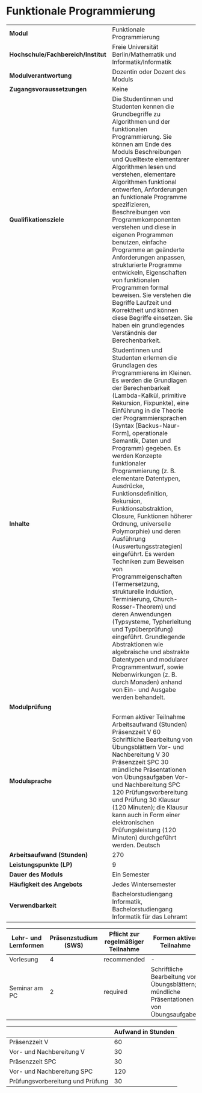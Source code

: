 # Funktionale Programmierung
|                                    |   |
|------------------------------------|---|
|**Modul**                           | Funktionale Programmierung |
|**Hochschule/Fachbereich/Institut** | Freie Universität Berlin/Mathematik und Informatik/Informatik |
|**Modulverantwortung**              | Dozentin oder Dozent des Moduls |
|**Zugangsvoraussetzungen**          | Keine |
|**Qualifikationsziele**             | Die Studentinnen und Studenten kennen die Grundbegriffe zu Algorithmen und der funktionalen Programmierung. Sie können am Ende des Moduls Beschreibungen und Quelltexte elementarer Algorithmen lesen und verstehen, elementare Algorithmen funktional entwerfen, Anforderungen an funktionale Programme spezifizieren, Beschreibungen von Programmkomponenten verstehen und diese in eigenen Programmen benutzen, einfache Programme an geänderte Anforderungen anpassen, strukturierte Programme entwickeln, Eigenschaften von funktionalen Programmen formal beweisen. Sie verstehen die Begriffe Laufzeit und Korrektheit und können diese Begriffe einsetzen. Sie haben ein grundlegendes Verständnis der Berechenbarkeit. |
|**Inhalte**                         | Studentinnen und Studenten erlernen die Grundlagen des Programmierens im Kleinen. Es werden die Grundlagen der Berechenbarkeit (Lambda-Kalkül, primitive Rekursion, Fixpunkte), eine Einführung in die Theorie der Programmiersprachen (Syntax [Backus-Naur-Form], operationale Semantik, Daten und Programm) gegeben. Es werden Konzepte funktionaler Programmierung (z. B. elementare Datentypen, Ausdrücke, Funktionsdefinition, Rekursion, Funktionsabstraktion, Closure, Funktionen höherer Ordnung, universelle Polymorphie) und deren Ausführung (Auswertungsstrategien) eingeführt. Es werden Techniken zum Beweisen von Programmeigenschaften (Termersetzung, strukturelle Induktion, Terminierung, Church-Rosser-Theorem) und deren Anwendungen (Typsysteme, Typherleitung und Typüberprüfung) eingeführt. Grundlegende Abstraktionen wie algebraische und abstrakte Datentypen und modularer Programmentwurf, sowie Nebenwirkungen (z. B. durch Monaden) anhand von Ein- und Ausgabe werden behandelt. |
|**Modulprüfung**                    |  |
|**Modulsprache**                    | Formen aktiver Teilnahme Arbeitsaufwand (Stunden) Präsenzzeit V 60 Schriftliche Bearbeitung von Übungsblättern Vor- und Nachbereitung V 30 Präsenzzeit SPC 30 mündliche Präsentationen von Übungsaufgaben Vor- und Nachbereitung SPC 120 Prüfungsvorbereitung und Prüfung 30 Klausur (120 Minuten); die Klausur kann auch in Form einer elektronischen Prüfungsleistung (120 Minuten) durchgeführt werden. Deutsch |
|**Arbeitsaufwand (Stunden)**        | 270 |
|**Leistungspunkte (LP)**            | 9 |
|**Dauer des Moduls**                | Ein Semester |
|**Häufigkeit des Angebots**         | Jedes Wintersemester |
|**Verwendbarkeit**                  | Bachelorstudiengang Informatik, Bachelorstudiengang Informatik für das Lehramt |

| Lehr- und Lernformen | Präsenzstudium <br> (SWS) | Pflicht zur regelmäßiger Teilnahme | Formen aktiver Teilnahme |
| ---------------------|---------------------------|------------------------------------|------------------------- |
| Vorlesung            | 4                         | recommended                        | -                        |
| Seminar am PC        | 2                         | required                           | Schriftliche Bearbeitung von Übungsblättern; mündliche Präsentationen von Übungsaufgaben |

|   | Aufwand in Stunden |
| - |--------------------|
| Präsenzzeit V                            | 60    |
| Vor- und Nachbereitung V                 | 30    |
| Präsenzzeit SPC                          | 30    |
| Vor- und Nachbereitung SPC               | 120   |
| Prüfungsvorbereitung und Prüfung         | 30    |
